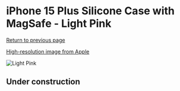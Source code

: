 # iPhone 15 Plus Silicone Case with MagSafe - Light Pink

[Return to previous page](/iphone_15)

[High-resolution image from Apple](https://store.storeimages.cdn-apple.com/8756/as-images.apple.com/is/MT143?wid=4500&hei=4500&fmt=png)

<div style="width: 500px"><img src="/everyphone/MT143.png" alt="Light Pink"></div>

## Under construction

